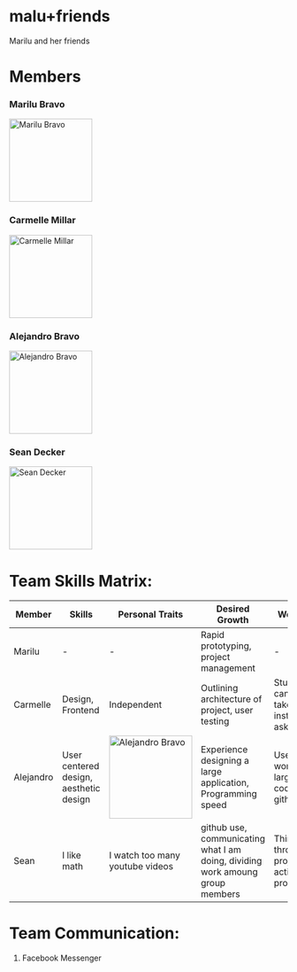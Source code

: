 # malu+friends
Marilu and her friends
# Members
### Marilu Bravo
<img src="//github.com/StanfordCS194/Team-4/team_photos/malu.jpg" alt="Marilu Bravo" title="Marilu Bravo" width="150">

### Carmelle Millar
<img src="//github.com/StanfordCS194/Team-4/team_photos/carmelle.jpg" alt="Carmelle Millar" title="Carmelle Millar" width="150">

### Alejandro Bravo
<img src="//github.com/StanfordCS194/Team-4/team_photos/heno.jpg" alt="Alejandro Bravo" title="Alejandro Bravo" width="150">

### Sean Decker
<img src="//github.com/StanfordCS194/Team-4/team_photos/seam.jpg" alt="Sean Decker" title="Sean Decker" width="150">

# Team Skills Matrix:
Member | Skills | Personal Traits | Desired Growth | Weaknesses
--- | --- | --- | --- | ---
Marilu | - | - | Rapid prototyping, project management | -
Carmelle | Design, Frontend | Independent | Outlining architecture of project, user testing | Stubborn, can't draw, will take on more instead of asking for help
Alejandro | User centered design, aesthetic design |<img src="//github.com/StanfordCS194/Team-4/team_photos/heno.jpg" alt="Alejandro Bravo" title="Alejandro Bravo" width="150"> | Experience designing a large application, Programming speed | User interface, working with large codebases, github
Sean | I like math | I watch too many youtube videos | github use, communicating what I am doing, dividing work amoung group members | Thinking through a project before acting, procrastinating

# Team Communication:
1. Facebook Messenger
